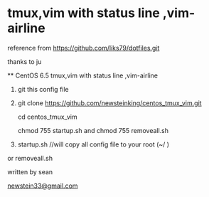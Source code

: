 # tmux,vim with status line ,vim-airline

reference from  https://github.com/liks79/dotfiles.git 

   thanks to ju 


** CentOS 6.5 tmux,vim with status line ,vim-airline

1. git this config file
2. 
   git clone https://github.com/newsteinking/centos_tmux_vim.git

   cd centos_tmux_vim
   
   chmod 755 startup.sh 
   and 
   chmod 755 removeall.sh
   
2. startup.sh  //will copy all config file to your root (~/ )

or removeall.sh 





written by sean

newstein33@gmail.com


